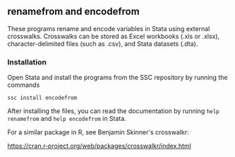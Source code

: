 renamefrom and encodefrom
-------------------------

These programs rename and encode variables in Stata using external crosswalks. Crosswalks can be stored as Excel workbooks (.xls or .xlsx), character-delimited files (such as .csv), and Stata datasets (.dta). 

### Installation ###
Open Stata and install the programs from the SSC repository by running the commands
```
ssc install encodefrom
```

After installing the files, you can read the documentation by running `help renamefrom` and `help encodefrom` in Stata.

For a similar package in R, see Benjamin Skinner's crosswalkr:

https://cran.r-project.org/web/packages/crosswalkr/index.html
